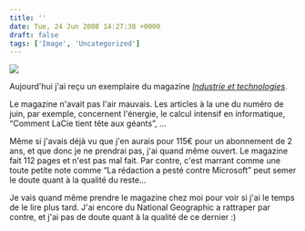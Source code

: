 ```yaml
---
title: ''
date: Tue, 24 Jun 2008 14:27:38 +0000
draft: false
tags: ['Image', 'Uncategorized']
---
```


![](https://madd0.files.wordpress.com/2008/06/rcxxgaq0nam55uyro1ae9pup_250.jpg)

Aujourd'hui j'ai reçu un exemplaire du magazine _[Industrie et technologies](http://www.industrie-technologies.com)_.

Le magazine n'avait pas l'air mauvais. Les articles à la une du numéro de juin, par exemple, concernent l'énergie, le calcul intensif en informatique, “Comment LaCie tient tête aux géants”, …

Même si j'avais déjà vu que j'en aurais pour 115€ pour un abonnement de 2 ans, et que donc je ne prendrai pas, j'ai quand même ouvert. Le magazine fait 112 pages et n'est pas mal fait. Par contre, c'est marrant comme une toute petite note comme “La rédaction a pesté contre Microsoft” peut semer le doute quant à la qualité du reste…

Je vais quand même prendre le magazine chez moi pour voir si j'ai le temps de le lire plus tard. J'ai encore du National Geographic a rattraper par contre, et j'ai pas de doute quant à la qualité de ce dernier :)